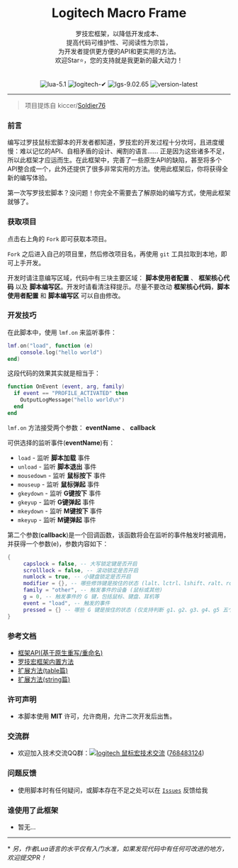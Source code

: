 <h1 align="center">
  Logitech Macro Frame
</h1>
<div align="center">罗技宏框架，以降低开发成本、</div>
<div align="center">提高代码可维护性、可阅读性为宗旨，</div>
<div align="center">为开发者提供更方便的API和更实用的方法。</div>
<div align="center">欢迎Star⭐，您的支持就是我更新的最大动力！</div>
<br>
<p align="center">
  <img src="https://img.shields.io/badge/lua-5.1-00007F.svg" alt="lua-5.1">
  <img src="https://img.shields.io/badge/logitech-✔-A7F079.svg" alt="logitech-✔">
  <img src="https://img.shields.io/badge/lgs-9.02.65-00B8FC.svg" alt="lgs-9.02.65">
  <img src="https://img.shields.io/badge/version-latest-29D1E3.svg" alt="version-latest">
</p>

---

> 项目提炼自 kiccer/[Soldier76](https://github.com/kiccer/Soldier76)

### 前言
编写过罗技鼠标宏脚本的开发者都知道，罗技宏的开发过程十分坎坷，且进度缓慢：难以记忆的API、自相矛盾的设计、阉割的语言……
正是因为这些诸多不足，所以此框架才应运而生。在此框架中，完善了一些原生API的缺陷，甚至将多个API整合成一个，此外还提供了很多非常实用的方法。使用此框架后，你将获得全新的编写体验。

第一次写罗技宏脚本？没问题！你完全不需要去了解原始的编写方式，使用此框架就够了。

### 获取项目
点击右上角的 `Fork` 即可获取本项目。

`Fork` 之后进入自己的项目里，然后修改项目名，再使用 `git` 工具拉取到本地，即可上手开发。

开发时请注意编写区域，代码中有三块主要区域： **脚本使用者配置** 、 **框架核心代码** 以及 **脚本编写区**。开发时请看清注释提示。尽量不要改动 **框架核心代码**，**脚本使用者配置** 和 **脚本编写区** 可以自由修改。

### 开发技巧
在此脚本中，使用 `lmf.on` 来监听事件：

```Lua
lmf.on("load", function (e)
	console.log("hello world")
end)
```

这段代码的效果其实就是相当于：

```Lua
function OnEvent (event, arg, family)
  if event == "PROFILE_ACTIVATED" then
    OutputLogMessage("hello world\n")
  end
end
```

`lmf.on` 方法接受两个参数： **eventName** 、 **callback**

可供选择的监听事件(**eventName**)有：
* `load` - 监听 **脚本加载** 事件
* `unload` - 监听 **脚本退出** 事件
* `mousedown` - 监听 **鼠标按下** 事件
* `mouseup` - 监听 **鼠标弹起** 事件
* `gkeydown` - 监听 **G键按下** 事件
* `gkeyup` - 监听 **G键弹起** 事件
* `mkeydown` - 监听 **M键按下** 事件
* `mkeyup` - 监听 **M键弹起** 事件

第二个参数(**callback**)是一个回调函数，该函数将会在监听的事件触发时被调用，并获得一个参数(e)，参数内容如下：

```Lua
{
     capslock = false, -- 大写锁定键是否开启
     scrolllock = false, -- 滚动锁定是否开启
     numlock = true, -- 小键盘锁定是否开启
     modifier = {}, -- 哪些修饰键是按住的状态 (lalt、lctrl、lshift、ralt、rctrl、rshift)
     family = "other", -- 触发事件的设备 (鼠标或其他)
     g = 0, -- 触发事件的 G 键，包括鼠标、键盘、耳机等
     event = "load", -- 触发的事件
     pressed = {} -- 哪些 G 键是按住的状态 (仅支持判断 g1、g2、g3、g4、g5 五个鼠标 G 键)
}
```

### 参考文档
* [框架API(基于原生重写/重命名)](./docs/api.md)
* [罗技宏框架内置方法](./docs/lmf.md)
* [扩展方法(table篇)](./docs/table.md)
* [扩展方法(string篇)](./docs/string.md)

### 许可声明
* 本脚本使用 **MIT** 许可，允许商用，允许二次开发后出售。

### 交流群
* 欢迎加入技术交流QQ群：[![logitech 鼠标宏技术交流](https://github.com/kiccer/Soldier76/raw/master/static/img/group.png)](https://kiccer.github.io/Soldier76/static/join_group.html) ([768483124](https://kiccer.github.io/Soldier76/static/join_group.html))

### 问题反馈
* 使用脚本时有任何疑问，或脚本存在不足之处可以在 [`Issues`](https://github.com/kiccer/logitech-macro-frame/issues) 反馈给我

### 谁使用了此框架
* 暂无...

---

\* *另，作者Lua语言的水平仅有入门水准，如果发现代码中有任何可改进的地方，欢迎提交PR！*
